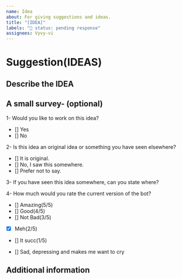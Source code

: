 ```yaml
---
name: Idea
about: For giving suggestions and ideas.
title: "[IDEA]"
labels: "🚦 status: pending response"
assignees: Vyvy-vi
---
```


# Suggestion(IDEAS)

## Describe the IDEA

<!--A clear and concise description of what work you have in mind.-->

## A small survey- (optional)

<!--Put an x in the [] of the option you want to choose-->

1- Would you like to work on this idea?
- [] Yes
- [] No

2- Is this idea an original idea or something you have seen elsewhere?
- [] It is original.
- [] No, I saw this somewhere.
- [] Prefer not to say.

3- If you have seen this idea somewhere, can you state where?
<!--We have a policy-->
<!--A) We don't use intellectual property without consent-->
<!--B) We want to make sure that the source is not something we are against-->
<!--C) We believe in OpenSource and will not satisfy ideas that suggest price-marketing features-->
<!--D) All ideas implemented need to be universally viable and legal-->
<!--E) We would love to notify the source that we might include this feature in our bot-->
<!--F) We want to be assured of all the implications of the Idea-->
<!--This question is optional, you may decline from providing a source...-->



4- How much would you rate the current version of the bot?
<!--honestly?-->

- [] Amazing(5/5)
- [] Good(4/5)
- [] Not Bad(3/5)
- [x] Meh(2/5)
- [] It succ(1/5)

- [] Sad, depressing and makes me want to cry

## Additional information

<!--Add any other context about the idea here.-->

